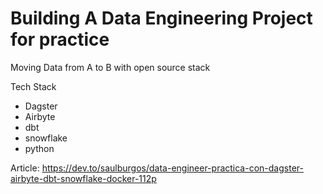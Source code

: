 # Building A Data Engineering Project for practice

Moving Data from A to B with open source stack

Tech Stack
- Dagster
- Airbyte
- dbt
- snowflake
- python

Article:
https://dev.to/saulburgos/data-engineer-practica-con-dagster-airbyte-dbt-snowflake-docker-112p
